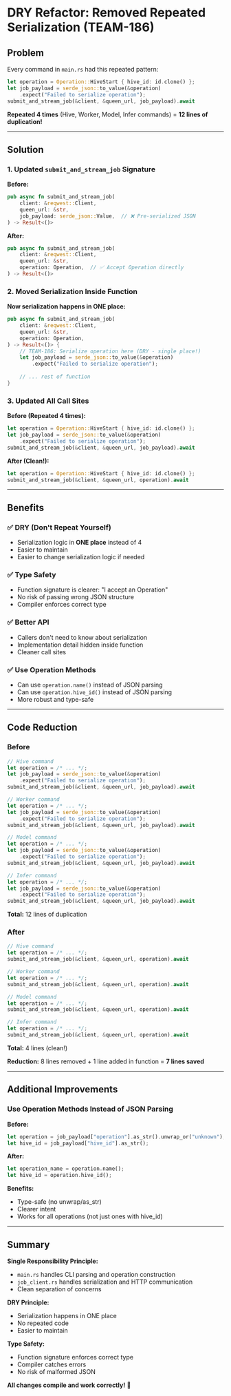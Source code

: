 # DRY Refactor: Removed Repeated Serialization (TEAM-186)

## Problem

Every command in `main.rs` had this repeated pattern:

```rust
let operation = Operation::HiveStart { hive_id: id.clone() };
let job_payload = serde_json::to_value(&operation)
    .expect("Failed to serialize operation");
submit_and_stream_job(&client, &queen_url, job_payload).await
```

**Repeated 4 times** (Hive, Worker, Model, Infer commands) = **12 lines of duplication!**

---

## Solution

### 1. Updated `submit_and_stream_job` Signature

**Before:**
```rust
pub async fn submit_and_stream_job(
    client: &reqwest::Client,
    queen_url: &str,
    job_payload: serde_json::Value,  // ❌ Pre-serialized JSON
) -> Result<()>
```

**After:**
```rust
pub async fn submit_and_stream_job(
    client: &reqwest::Client,
    queen_url: &str,
    operation: Operation,  // ✅ Accept Operation directly
) -> Result<()>
```

### 2. Moved Serialization Inside Function

**Now serialization happens in ONE place:**

```rust
pub async fn submit_and_stream_job(
    client: &reqwest::Client,
    queen_url: &str,
    operation: Operation,
) -> Result<()> {
    // TEAM-186: Serialize operation here (DRY - single place!)
    let job_payload = serde_json::to_value(&operation)
        .expect("Failed to serialize operation");
    
    // ... rest of function
}
```

### 3. Updated All Call Sites

**Before (Repeated 4 times):**
```rust
let operation = Operation::HiveStart { hive_id: id.clone() };
let job_payload = serde_json::to_value(&operation)
    .expect("Failed to serialize operation");
submit_and_stream_job(&client, &queen_url, job_payload).await
```

**After (Clean!):**
```rust
let operation = Operation::HiveStart { hive_id: id.clone() };
submit_and_stream_job(&client, &queen_url, operation).await
```

---

## Benefits

### ✅ DRY (Don't Repeat Yourself)
- Serialization logic in **ONE place** instead of 4
- Easier to maintain
- Easier to change serialization logic if needed

### ✅ Type Safety
- Function signature is clearer: "I accept an Operation"
- No risk of passing wrong JSON structure
- Compiler enforces correct type

### ✅ Better API
- Callers don't need to know about serialization
- Implementation detail hidden inside function
- Cleaner call sites

### ✅ Use Operation Methods
- Can use `operation.name()` instead of JSON parsing
- Can use `operation.hive_id()` instead of JSON parsing
- More robust and type-safe

---

## Code Reduction

### Before
```rust
// Hive command
let operation = /* ... */;
let job_payload = serde_json::to_value(&operation)
    .expect("Failed to serialize operation");
submit_and_stream_job(&client, &queen_url, job_payload).await

// Worker command
let operation = /* ... */;
let job_payload = serde_json::to_value(&operation)
    .expect("Failed to serialize operation");
submit_and_stream_job(&client, &queen_url, job_payload).await

// Model command
let operation = /* ... */;
let job_payload = serde_json::to_value(&operation)
    .expect("Failed to serialize operation");
submit_and_stream_job(&client, &queen_url, job_payload).await

// Infer command
let operation = /* ... */;
let job_payload = serde_json::to_value(&operation)
    .expect("Failed to serialize operation");
submit_and_stream_job(&client, &queen_url, job_payload).await
```

**Total:** 12 lines of duplication

### After
```rust
// Hive command
let operation = /* ... */;
submit_and_stream_job(&client, &queen_url, operation).await

// Worker command
let operation = /* ... */;
submit_and_stream_job(&client, &queen_url, operation).await

// Model command
let operation = /* ... */;
submit_and_stream_job(&client, &queen_url, operation).await

// Infer command
let operation = /* ... */;
submit_and_stream_job(&client, &queen_url, operation).await
```

**Total:** 4 lines (clean!)

**Reduction:** 8 lines removed + 1 line added in function = **7 lines saved**

---

## Additional Improvements

### Use Operation Methods Instead of JSON Parsing

**Before:**
```rust
let operation = job_payload["operation"].as_str().unwrap_or("unknown");
let hive_id = job_payload["hive_id"].as_str();
```

**After:**
```rust
let operation_name = operation.name();
let hive_id = operation.hive_id();
```

**Benefits:**
- Type-safe (no unwrap/as_str)
- Clearer intent
- Works for all operations (not just ones with hive_id)

---

## Summary

**Single Responsibility Principle:**
- `main.rs` handles CLI parsing and operation construction
- `job_client.rs` handles serialization and HTTP communication
- Clean separation of concerns

**DRY Principle:**
- Serialization happens in ONE place
- No repeated code
- Easier to maintain

**Type Safety:**
- Function signature enforces correct type
- Compiler catches errors
- No risk of malformed JSON

**All changes compile and work correctly!** 🎯
